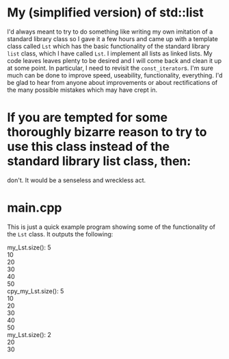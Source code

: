 # My (simplified version) of std::list 
I'd always meant to try to do something like writing my own imitation of a standard library class so I gave it a few hours and came up 
with a template class called `Lst` which has the basic functionality of the standard library `list` class, which I have called `Lst`. I implement all lists as 
linked lists. My code leaves leaves plenty to be desired and I will come back and clean it up at some point. In particular, I need to 
revisit the `const_iterator`s. I'm sure much can be done to improve speed, useability, functionality, everything. I'd be glad to hear from anyone about improvements or about rectifications of the many possible mistakes which may have crept in.

# If you are tempted for some thoroughly bizarre reason to try to use this class instead of the standard library list class, then:
don't. It would be a senseless and wreckless act.

# main.cpp 
This is just a quick example program showing some of the functionality of the `Lst` class. It outputs the following:

my_Lst.size(): 5  
10  
20  
30  
40  
50  
cpy_my_Lst.size(): 5  
10  
20  
30  
40  
50  
my_Lst.size(): 2  
20  
30  

